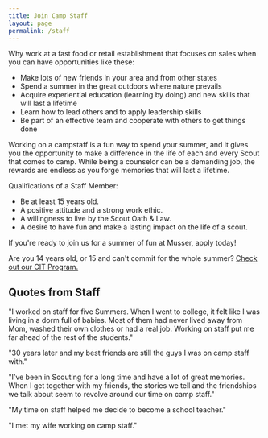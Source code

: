 ```yaml
---
title: Join Camp Staff
layout: page
permalink: /staff
---
```


Why work at a fast food or retail establishment that focuses on sales when you can have opportunities like these:

- Make lots of new friends in your area and from other states
- Spend a summer in the great outdoors where nature prevails
- Acquire experiential education (learning by doing) and new skills that will last a lifetime
- Learn how to lead others and to apply leadership skills
- Be part of an effective team and cooperate with others to get things done

Working on a campstaff is a fun way to spend your summer, and it gives you the opportunity to make a difference in the life of each and every Scout that comes to camp. While being a counselor can be a demanding job, the rewards are endless as you forge memories that will last a lifetime.

Qualifications of a Staff Member:

- Be at least 15 years old.
- A positive attitude and a strong work ethic.
- A willingness to live by the Scout Oath &amp; Law.
- A desire to have fun and make a lasting impact on the life of a scout.

If you're ready to join us for a summer of fun at Musser, apply today!

Are you 14 years old, or 15 and can't commit for the whole summer? [Check out our CIT Program.](/cit)

<div class="col alert alert-primary">
  <h2>Quotes from Staff</h2>
</div>
<div class="row">
  <div class="col">
    <p>"I worked on staff for five Summers. When I went to college, it felt like I was living in a dorm full of babies. Most of them had never lived away from Mom, washed their own clothes or had a real job. Working on staff put me far ahead of the rest of the students."</p>
    <p>"30 years later and my best friends are still the guys I was on camp staff with."</p>
  </div>
  <div class="col">
    <p>"I’ve been in Scouting for a long time and have a lot of great memories. When I get together with my friends, the stories we tell and the friendships we talk about seem to revolve around our time on camp staff."</p>
    <p>"My time on staff helped me decide to become a school teacher."</p>
    <p>"I met my wife working on camp staff."</p>
  </div>
</div>
